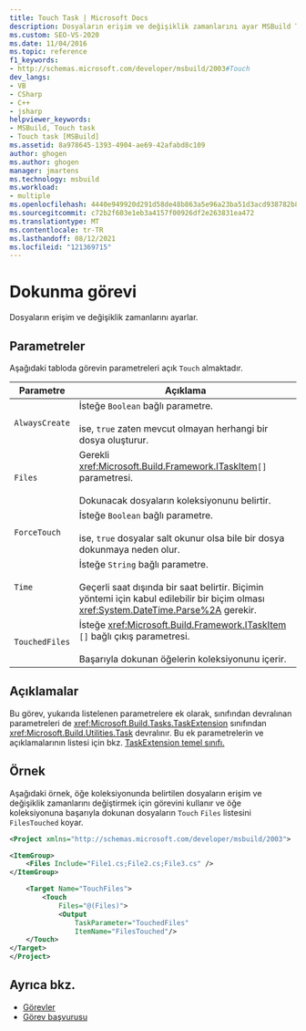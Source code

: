```yaml
---
title: Touch Task | Microsoft Docs
description: Dosyaların erişim ve değişiklik zamanlarını ayar MSBuild Touch görevinin parametreleri ve kullanımı hakkında bilgi edinebilirsiniz.
ms.custom: SEO-VS-2020
ms.date: 11/04/2016
ms.topic: reference
f1_keywords:
- http://schemas.microsoft.com/developer/msbuild/2003#Touch
dev_langs:
- VB
- CSharp
- C++
- jsharp
helpviewer_keywords:
- MSBuild, Touch task
- Touch task [MSBuild]
ms.assetid: 8a978645-1393-4904-ae69-42afabd8c109
author: ghogen
ms.author: ghogen
manager: jmartens
ms.technology: msbuild
ms.workload:
- multiple
ms.openlocfilehash: 4440e949920d291d58de48b863a5e96a23ba51d3acd938782b864fb7bfea5ac8
ms.sourcegitcommit: c72b2f603e1eb3a4157f00926df2e263831ea472
ms.translationtype: MT
ms.contentlocale: tr-TR
ms.lasthandoff: 08/12/2021
ms.locfileid: "121369715"
---
```

# <a name="touch-task"></a>Dokunma görevi

Dosyaların erişim ve değişiklik zamanlarını ayarlar.

## <a name="parameters"></a>Parametreler

 Aşağıdaki tabloda görevin parametreleri açık `Touch` almaktadır.

|Parametre|Açıklama|
|---------------|-----------------|
|`AlwaysCreate`|İsteğe `Boolean` bağlı parametre.<br /><br /> ise, `true` zaten mevcut olmayan herhangi bir dosya oluşturur.|
|`Files`|Gerekli <xref:Microsoft.Build.Framework.ITaskItem>`[]` parametresi.<br /><br /> Dokunacak dosyaların koleksiyonunu belirtir.|
|`ForceTouch`|İsteğe `Boolean` bağlı parametre.<br /><br /> ise, `true` dosyalar salt okunur olsa bile bir dosya dokunmaya neden olur.|
|`Time`|İsteğe `String` bağlı parametre.<br /><br /> Geçerli saat dışında bir saat belirtir. Biçimin yöntemi için kabul edilebilir bir biçim olması <xref:System.DateTime.Parse%2A> gerekir.|
|`TouchedFiles`|İsteğe <xref:Microsoft.Build.Framework.ITaskItem> `[]` bağlı çıkış parametresi.<br /><br /> Başarıyla dokunan öğelerin koleksiyonunu içerir.|

## <a name="remarks"></a>Açıklamalar

 Bu görev, yukarıda listelenen parametrelere ek olarak, sınıfından devralınan parametreleri de <xref:Microsoft.Build.Tasks.TaskExtension> sınıfından <xref:Microsoft.Build.Utilities.Task> devralınır. Bu ek parametrelerin ve açıklamalarının listesi için bkz. [TaskExtension temel sınıfı.](../msbuild/taskextension-base-class.md)

## <a name="example"></a>Örnek

 Aşağıdaki örnek, öğe koleksiyonunda belirtilen dosyaların erişim ve değişiklik zamanlarını değiştirmek için görevini kullanır ve öğe koleksiyonuna başarıyla dokunan dosyaların `Touch` `Files` listesini `FilesTouched` koyar.

```xml
<Project xmlns="http://schemas.microsoft.com/developer/msbuild/2003">

<ItemGroup>
    <Files Include="File1.cs;File2.cs;File3.cs" />
</ItemGroup>

    <Target Name="TouchFiles">
        <Touch
            Files="@(Files)">
            <Output
                TaskParameter="TouchedFiles"
                ItemName="FilesTouched"/>
    </Touch>
</Target>
</Project>
```

## <a name="see-also"></a>Ayrıca bkz.

- [Görevler](../msbuild/msbuild-tasks.md)
- [Görev başvurusu](../msbuild/msbuild-task-reference.md)
